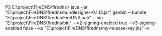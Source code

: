 PS E:\project\FireDNS\firedns> java -jar "E:\project\FireDNS\firedns\bundlesigner-0.1.13.jar" genbin --bundle "E:\project\FireDNS\firedns\FireDNS.aab" --bin "E:\project\FireDNS\firedns\bin" 
--v2-signing-enabled true --v3-signing-enabled false --ks "E:\project\FireDNS\firedns\my-release-key.jks" -v
                                                                             


                                                                             